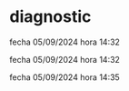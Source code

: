 # diagnostic

fecha 05/09/2024    hora 14:32

fecha 05/09/2024    hora 14:32

fecha 05/09/2024    hora 14:35
